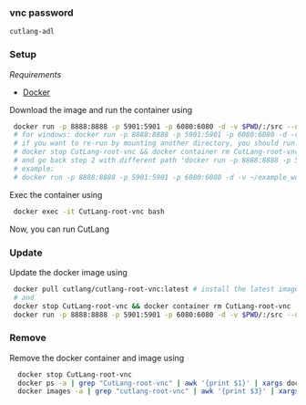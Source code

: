 ### vnc password
```
cutlang-adl
```

### Setup
*Requirements*
- [Docker](https://www.docker.com/products/docker-desktop)

Download the image and run the container using
```bash
 docker run -p 8888:8888 -p 5901:5901 -p 6080:6080 -d -v $PWD/:/src --name CutLang-root-vnc cutlang/cutlang-root-vnc:latest # download image and run container in current directory from downloaded image
 # for windows: docker run -p 8888:8888 -p 5901:5901 -p 6080:6080 -d -v %cd%/:/src --name CutLang-root-vnc cutlang/cutlang-root-vnc:latest
 # if you want to re-run by mounting another directory, you should run:
 # docker stop CutLang-root-vnc && docker container rm CutLang-root-vnc
 # and go back step 2 with different path 'docker run -p 8888:8888 -p 5901:5901 -p 6080:6080 -d -v /path/to/you/want/:/src ...'
 # example:
 # docker run -p 8888:8888 -p 5901:5901 -p 6080:6080 -d -v ~/example_work_dir/:/src --name CutLang-root-vnc cutlang/cutlang-root-vnc:latest
```
Exec the container using
```bash
 docker exec -it CutLang-root-vnc bash
```
Now, you can run CutLang

### Update
Update the docker image using
```bash
 docker pull cutlang/cutlang-root-vnc:latest # install the latest image
 # and
 docker stop CutLang-root-vnc && docker container rm CutLang-root-vnc
 docker run -p 8888:8888 -p 5901:5901 -p 6080:6080 -d -v $PWD/:/src --name CutLang-root-vnc cutlang/cutlang-root-vnc
```

### Remove
Remove the docker container and image using
```bash
  docker stop CutLang-root-vnc
  docker ps -a | grep "CutLang-root-vnc" | awk '{print $1}' | xargs docker rm
  docker images -a | grep "cutlang-root-vnc" | awk '{print $3}' | xargs docker rmi
```
